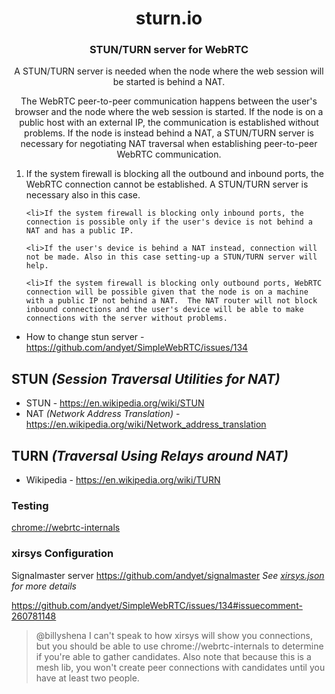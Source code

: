 <div align=center>
  <h1>sturn.io</H1>

  <h3>STUN/TURN server for WebRTC</h3>

  <p>A STUN/TURN server is needed when the node where the web session will be started is behind a NAT.

  <p>The WebRTC peer-to-peer communication happens between the user's browser and the node where the web session is started. If the node is on a public host with an external IP, the communication is established without problems. If the node is instead behind a NAT, a STUN/TURN server is necessary for negotiating NAT traversal when establishing peer-to-peer WebRTC communication.

</div>

  <ol>
    <li>If  the system firewall is blocking all the outbound and inbound ports, the WebRTC connection cannot be established. A STUN/TURN server is necessary also in this case.</li>

    <li>If the system firewall is blocking only inbound ports, the connection is possible only if the user's device is not behind a NAT and has a public IP.

    <li>If the user's device is behind a NAT instead, connection will not be made. Also in this case setting-up a STUN/TURN server will help.

    <li>If the system firewall is blocking only outbound ports, WebRTC connection will be possible given that the node is on a machine with a public IP not behind a NAT.  The NAT router will not block inbound connections and the user's device will be able to make connections with the server without problems.

  </ol>

  - How to change stun server - https://github.com/andyet/SimpleWebRTC/issues/134

## STUN _(Session Traversal Utilities for NAT)_
  - STUN - https://en.wikipedia.org/wiki/STUN
  - NAT _(Network Address Translation)_ - https://en.wikipedia.org/wiki/Network_address_translation

## TURN _(Traversal Using Relays around NAT)_
  - Wikipedia - https://en.wikipedia.org/wiki/TURN

### Testing

  <a href=chrome://webrtc-internals>chrome://webrtc-internals</a>

### xirsys Configuration
  Signalmaster server https://github.com/andyet/signalmaster
_See [xirsys.json](xirsys.json) for more details_

https://github.com/andyet/SimpleWebRTC/issues/134#issuecomment-260781148
  > @billyshena I can't speak to how xirsys will show you connections, but you should be able to use chrome://webrtc-internals to determine if you're able to gather candidates. Also note that because this is a mesh lib, you won't create peer connections with candidates until you have at least two people.

